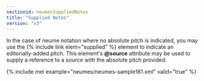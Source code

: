 ```yaml
---
sectionid: neumesSuppliedNotes
title: "Supplied Notes"
version: "v3"
---
```


In the case of neume notation where no absolute pitch is indicated, you may use the {% include link elem="supplied" %} element to indicate an editorially-added pitch. This element's **@source** attribute may be used to supply a reference to a source with the absolute pitch provided.

{% include mei example="neumes/neumes-sample161.xml" valid="true" %}

